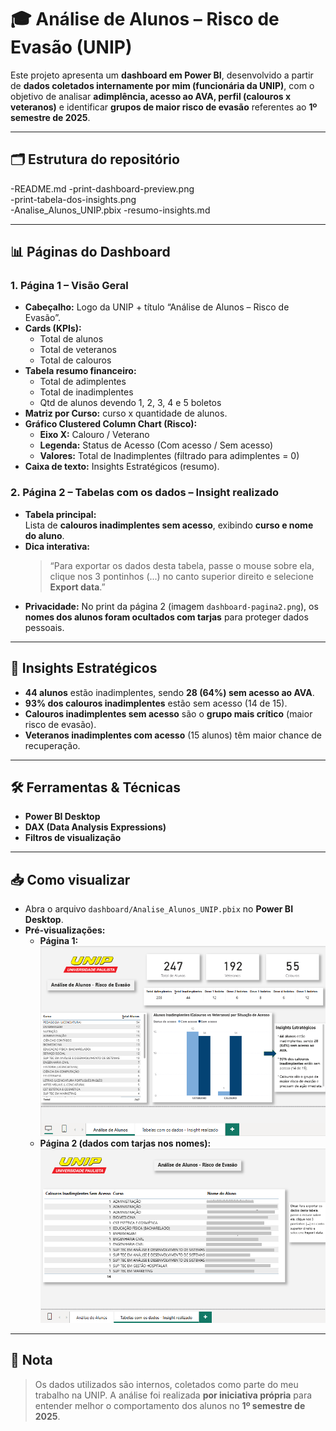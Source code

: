 # 🎓 Análise de Alunos – Risco de Evasão (UNIP)

Este projeto apresenta um **dashboard em Power BI**, desenvolvido a partir de **dados coletados internamente por mim (funcionária da UNIP)**, com o objetivo de analisar **adimplência, acesso ao AVA, perfil (calouros x veteranos)** e identificar **grupos de maior risco de evasão** referentes ao **1º semestre de 2025**.

---

## 🗂 Estrutura do repositório

-README.md
-print-dashboard-preview.png      
-print-tabela-dos-insights.png   
-Analise_Alunos_UNIP.pbix
-resumo-insights.md         

---

## 📊 Páginas do Dashboard

### **1. Página 1 – Visão Geral**
- **Cabeçalho:** Logo da UNIP + título “Análise de Alunos – Risco de Evasão”.
- **Cards (KPIs):**
  - Total de alunos
  - Total de veteranos
  - Total de calouros
- **Tabela resumo financeiro:**
  - Total de adimplentes
  - Total de inadimplentes
  - Qtd de alunos devendo 1, 2, 3, 4 e 5 boletos
- **Matriz por Curso:** curso x quantidade de alunos.
- **Gráfico Clustered Column Chart (Risco):**
  - **Eixo X:** Calouro / Veterano  
  - **Legenda:** Status de Acesso (Com acesso / Sem acesso)  
  - **Valores:** Total de Inadimplentes (filtrado para adimplentes = 0)
- **Caixa de texto:** Insights Estratégicos (resumo).

### **2. Página 2 – Tabelas com os dados – Insight realizado**
- **Tabela principal:**  
  Lista de **calouros inadimplentes sem acesso**, exibindo **curso e nome do aluno**.  
- **Dica interativa:**  
  > “Para exportar os dados desta tabela, passe o mouse sobre ela, clique nos 3 pontinhos (...) no canto superior direito e selecione **Export data**.”  
- **Privacidade:** No print da página 2 (imagem `dashboard-pagina2.png`), os **nomes dos alunos foram ocultados com tarjas** para proteger dados pessoais.

---

## 🧠 Insights Estratégicos
- **44 alunos** estão inadimplentes, sendo **28 (64%) sem acesso ao AVA**.  
- **93% dos calouros inadimplentes** estão sem acesso (14 de 15).  
- **Calouros inadimplentes sem acesso** são o **grupo mais crítico** (maior risco de evasão).
- **Veteranos inadimplentes com acesso** (15 alunos) têm maior chance de recuperação.

---

## 🛠 Ferramentas & Técnicas
- **Power BI Desktop**  
- **DAX (Data Analysis Expressions)**  
- **Filtros de visualização**

---

## 📥 Como visualizar
- Abra o arquivo `dashboard/Analise_Alunos_UNIP.pbix` no **Power BI Desktop**.
- **Pré-visualizações:**  
  - **Página 1:** ![Página 1](imagens/Print-dashboard-preview.png)  
  - **Página 2 (dados com tarjas nos nomes):** ![Página 2](imagens/Print-tabela-dos-insights.png)

---

## 📝 Nota
> Os dados utilizados são internos, coletados como parte do meu trabalho na UNIP. A análise foi realizada **por iniciativa própria** para entender melhor o comportamento dos alunos no **1º semestre de 2025**.

